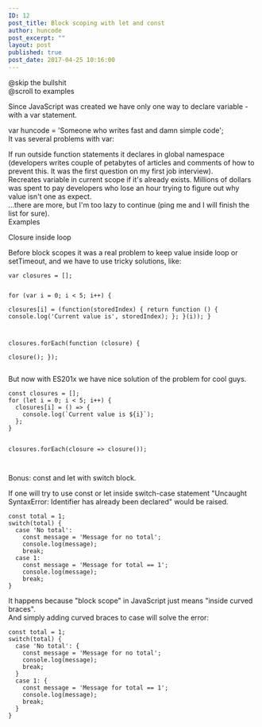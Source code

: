 ```yaml
---
ID: 12
post_title: Block scoping with let and const
author: huncode
post_excerpt: ""
layout: post
published: true
post_date: 2017-04-25 10:16:00
---
```

<div class="kg-card-markdown"><p>@skip the bullshit<br>
@scroll to examples</p>
<p>Since JavaScript was created we have only one way to declare variable - with a var statement.</p>
<p>var huncode = 'Someone who writes fast and damn simple code';<br>
It vas several problems with var:</p>
<p>If run outside function statements it declares in global namespace (developers writes couple of petabytes of articles and comments of how to prevent this. It was the first question on my first job interview).<br>
Recreates variable in current scope if it's already exists. Millions of dollars was spent to pay developers who lose an hour trying to figure out why value isn't one as expect.<br>
...there are more, but I'm too lazy to continue (ping me and I will finish the list for sure).<br>
Examples</p>
<p>Closure inside loop</p>
<p>Before block scopes it was a real problem to keep value inside loop or setTimeout, and we have to use tricky solutions, like:</p>
<pre><code>var closures = [];

for (var i = 0; i &lt; 5; i++) {  
  closures[i] = (function(storedIndex) {
    return function () {
      console.log('Current value is', storedIndex);
    };
  }(i));
}

closures.forEach(function (closure) {  
  closure();
});
</code></pre>
<p>But now with ES201x we have nice solution of the problem for cool guys.</p>
<pre><code>const closures = [];  
for (let i = 0; i &lt; 5; i++) {  
  closures[i] = () =&gt; {
    console.log(`Current value is ${i}`);
  };
}

closures.forEach(closure =&gt; closure());  
</code></pre>
<p>Bonus: const and let with switch block.</p>
<p>If one will try to use const or let inside switch-case statement &quot;Uncaught SyntaxError: Identifier has already been declared&quot; would be raised.</p>
<pre><code>const total = 1;  
switch(total) {  
  case 'No total':
    const message = 'Message for no total';
    console.log(message);
    break;
  case 1:
    const message = 'Message for total == 1';
    console.log(message);
    break;
}
</code></pre>
<p>It happens because &quot;block scope&quot; in JavaScript just means &quot;inside curved braces&quot;.<br>
And simply adding curved braces to case will solve the error:</p>
<pre><code>const total = 1;  
switch(total) {  
  case 'No total': {
    const message = 'Message for no total';
    console.log(message);
    break;
  }
  case 1: {
    const message = 'Message for total == 1';
    console.log(message);
    break;
  }
}
</code></pre>
</div>
